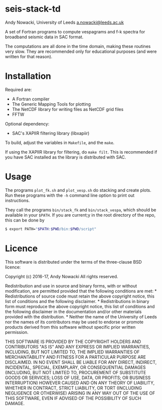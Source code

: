 seis-stack-td
=============

Andy Nowacki, University of Leeds <a.nowacki@leeds.ac.uk>

A set of Fortran programs to compute vespagrams and f-k spectra for broadband
seismic data in SAC format.

The computations are all done in the time domain, making these routines very
slow.  They are recommended only for educational purposes (and were written for
that reason).


Installation
============

Required are:

- A Fortran compiler
- The Generic Mapping Tools for plotting
- The NetCDF library for writing files as NetCDF grid files
- FFTW

Optional dependency:
- SAC's XAPIIR filtering library (libxapiir)

To build, adjust the variables in `Makefile`, and the `make`.

If using the XAPIIR library for filtering, do `make filt`.  This is recommended
if you have SAC installed as the library is distributed with SAC.


Usage
=====

The programs `plot_fk.sh` and `plot_vesp.sh` do stacking and create plots.
Run these programs with the `-h` command line option to print out instructions.

They call the programs `bin/stack_fk` and `bin/stack_vespa`, which should be
available in your `$PATH`.  If you are current;y in the root directory of the
repo, this can be done by

```sh
$ export PATH="$PATH:$PWD/bin:$PWD/script"
```


Licence
=======

This software is distributed under the terms of the three-clause BSD licence:

Copyright (c) 2016-17, Andy Nowacki
All rights reserved.

Redistribution and use in source and binary forms, with or without
modification, are permitted provided that the following conditions are met:
    * Redistributions of source code must retain the above copyright
      notice, this list of conditions and the following disclaimer.
    * Redistributions in binary form must reproduce the above copyright
      notice, this list of conditions and the following disclaimer in the
      documentation and/or other materials provided with the distribution.
    * Neither the name of the University of Leeds nor the
      names of its contributors may be used to endorse or promote products
      derived from this software without specific prior written permission.

THIS SOFTWARE IS PROVIDED BY THE COPYRIGHT HOLDERS AND CONTRIBUTORS "AS IS" AND
ANY EXPRESS OR IMPLIED WARRANTIES, INCLUDING, BUT NOT LIMITED TO, THE IMPLIED
WARRANTIES OF MERCHANTABILITY AND FITNESS FOR A PARTICULAR PURPOSE ARE
DISCLAIMED. IN NO EVENT SHALL <COPYRIGHT HOLDER> BE LIABLE FOR ANY
DIRECT, INDIRECT, INCIDENTAL, SPECIAL, EXEMPLARY, OR CONSEQUENTIAL DAMAGES
(INCLUDING, BUT NOT LIMITED TO, PROCUREMENT OF SUBSTITUTE GOODS OR SERVICES;
LOSS OF USE, DATA, OR PROFITS; OR BUSINESS INTERRUPTION) HOWEVER CAUSED AND
ON ANY THEORY OF LIABILITY, WHETHER IN CONTRACT, STRICT LIABILITY, OR TORT
(INCLUDING NEGLIGENCE OR OTHERWISE) ARISING IN ANY WAY OUT OF THE USE OF THIS
SOFTWARE, EVEN IF ADVISED OF THE POSSIBILITY OF SUCH DAMAGE.
